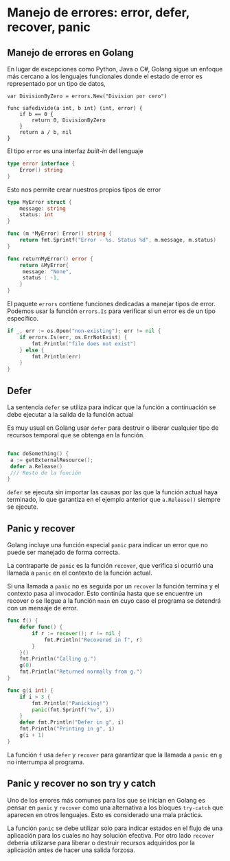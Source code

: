 # Manejo de errores: error, defer, recover, panic


## Manejo de errores en Golang

En lugar de excepciones como Python, Java o C#, Golang sigue un
enfoque más cercano a los lenguajes funcionales donde el estado de
error es representado por un tipo de datos,

```
var DivisionByZero = errors.New("Division por cero")

func safedivide(a int, b int) (int, error) {
	if b == 0 {
		return 0, DivisionByZero
	}
	return a / b, nil
}
```

El tipo `error` es una interfaz *built-in* del lenguaje

```go
type error interface {
    Error() string
}
```

Esto nos permite crear nuestros propios tipos de error

```go
type MyError struct {
	message: string
	status: int
}

func (m *MyError) Error() string {
	return fmt.Sprintf("Error - %s. Status %d", m.message, m.status)
}

func returnMyError() error {
	return &MyError{
	 message: "None",
	 status : -1,
	}
}
```

El paquete `errors` contiene funciones dedicadas a manejar tipos de
error. Podemos usar la función `errors.Is` para verificar si un error
es de un tipo específico.

```go
if _, err := os.Open("non-existing"); err != nil {
    if errors.Is(err, os.ErrNotExist) {
        fmt.Println("file does not exist")
    } else {
        fmt.Println(err)
    }
}
```

## Defer

La sentencia `defer` se utiliza para indicar que la función a
continuación se debe ejecutar a la salida de la función actual

Es muy usual en Golang usar `defer` para destruir o liberar cualquier
tipo de recursos temporal que se obtenga en la función.

```go

func doSomething() {
 a := getExternalResource();
 defer a.Release()
 /// Resto de la función
}

```

`defer` se ejecuta sin importar las causas por las que la función
actual haya terminado, lo que garantiza en el ejemplo anterior que
`a.Release()` siempre se ejecute.

## Panic y recover

Golang incluye una función especial `panic` para indicar un error que
no puede ser manejado de forma correcta.

La contraparte de `panic` es la función `recover`, que verifica si
ocurrió una llamada a `panic` en el contexto de la función actual.

Si una llamada a `panic` no es seguida por un `recover` la función
termina y el contexto pasa al invocador. Esto continúa hasta que se
encuentre un recover o se llegue a la función `main` en cuyo caso el
programa se detendrá con un mensaje de error.

```go
func f() {
    defer func() {
        if r := recover(); r != nil {
            fmt.Println("Recovered in f", r)
        }
    }()
    fmt.Println("Calling g.")
    g(0)
    fmt.Println("Returned normally from g.")
}

func g(i int) {
    if i > 3 {
        fmt.Println("Panicking!")
        panic(fmt.Sprintf("%v", i))
    }
    defer fmt.Println("Defer in g", i)
    fmt.Println("Printing in g", i)
    g(i + 1)
}
```

La función `f` usa `defer` y `recover` para garantizar que la llamada
a `panic` en `g` no interrumpa al programa.


## Panic y recover no son try y catch

Uno de los errores más comunes para los que se inician en Golang es
pensar en `panic` y `recover` como una alternativa a los bloques
`try-catch` que aparecen en otros lenguajes. Esto es considerado una
mala práctica.

La función `panic` se debe utilizar solo para indicar estados en el
flujo de una aplicación para los cuales no hay solución efectiva. Por
otro lado `recover` debería utilizarse para liberar o destruir
recursos adquiridos por la aplicación antes de hacer una salida forzosa.
